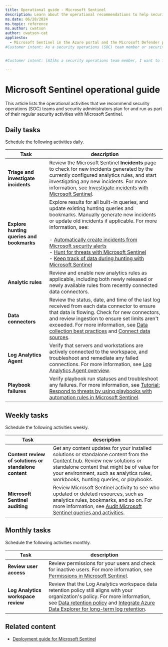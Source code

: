 ```yaml
---
title: Operational guide - Microsoft Sentinel
description: Learn about the operational recommendations to help security operations teams to plan and run security activities.
ms.date: 06/28/2024
ms.topic: reference
ms.author: cwatson
author: cwatson-cat
appliesto:
  - Microsoft Sentinel in the Azure portal and the Microsoft Defender portal
#Customer intent: As a security operations (SOC) team member or security administrator, I want to know what operational activities I should plan to do daily, weekly, and monthly with Microsoft Sentinel to help keep my organization's environment secure. 


#Customer intent: [AI]As a security operations team member, I want to follow a structured operational guide for Microsoft Sentinel so that I can ensure comprehensive and consistent security monitoring and management.

---
```


# Microsoft Sentinel operational guide

This article lists the operational activities that we recommend security operations (SOC) teams and security administrators plan for and run as part of their regular security activities with Microsoft Sentinel.

## Daily tasks

Schedule the following activities daily.

|Task|description|
|---|---|
|**Triage and investigate incidents**|Review the Microsoft Sentinel **Incidents** page to check for new incidents generated by the currently configured analytics rules, and start investigating any new incidents. For more information, see [Investigate incidents with Microsoft Sentinel](investigate-cases.md).|
|**Explore hunting queries and bookmarks**|Explore results for all built-in queries, and update existing hunting queries and bookmarks. Manually generate new incidents or update old incidents if applicable. For more information, see:</br></br>- [Automatically create incidents from Microsoft security alerts](create-incidents-from-alerts.md)</br>- [Hunt for threats with Microsoft Sentinel](hunting.md)</br>- [Keep track of data during hunting with Microsoft Sentinel](bookmarks.md)|
|**Analytic rules**|Review and enable new analytics rules as applicable, including both newly released or newly available rules from recently connected data connectors.|
|**Data connectors**| Review the status, date, and time of the last log received from each data connector to ensure that data is flowing. Check for new connectors, and review ingestion to ensure set limits aren't exceeded. For more information, see [Data collection best practices](best-practices-data.md) and [Connect data sources](connect-data-sources.md).|
|**Log Analytics Agent**| Verify that servers and workstations are actively connected to the workspace, and troubleshoot and remediate any failed connections.   For more information, see     [Log Analytics Agent overview](../azure-monitor/agents/log-analytics-agent.md).|
|**Playbook failures**| Verify playbook run statuses and troubleshoot any failures.   For more information, see  [Tutorial: Respond to threats by using playbooks with automation rules in Microsoft Sentinel](tutorial-respond-threats-playbook.md).|

## Weekly tasks

Schedule the following activities weekly.

|Task|description|
|---|---|
|**Content review of solutions or standalone content**| Get any content updates for your installed solutions or standalone content from the [Content hub](sentinel-solutions-deploy.md). Review new solutions or standalone content that might be of value for your environment, such as analytics rules, workbooks, hunting queries, or playbooks.|
|**Microsoft Sentinel auditing**| Review Microsoft Sentinel activity to see who updated or deleted resources, such as analytics rules, bookmarks, and so on. For more information, see [Audit Microsoft Sentinel queries and activities](audit-sentinel-data.md).|

## Monthly tasks

Schedule the following activities monthly.

|Task|description|
|---|---|
|**Review user access**| Review permissions for your users and check for inactive users. For more information, see [Permissions in Microsoft Sentinel](roles.md).|
|**Log Analytics workspace review**| Review that the Log Analytics workspace data retention policy still aligns with your organization's policy. For more information, see  [Data retention policy](/workplace-analytics/privacy/license-expiration) and [Integrate Azure Data Explorer for long-term log retention](store-logs-in-azure-data-explorer.md).|


## Related content

- [Deployment guide for Microsoft Sentinel](deploy-overview.md)